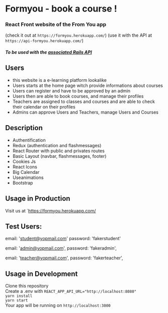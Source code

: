 # Formyou - book a course !
### React Front website of the From You app
(check it out at `https://formyou.herokuapp.com/`)
(use it with the API at `https://api-formyou.herokuapp.com/`)

##### To be used with the [associated Rails API](https://github.com/cha-fa/api_formyou.git)

## Users 

* this website is a e-learning platform lookalike
* Users starts at the home page witch provide informations about courses
* Users can register and have to be approved by an admin
* Users then are able to book courses, and manage their profiles
* Teachers are assigned to classes and courses and are able to check their calendar on their profiles
* Admins can approve Users and Teachers, manage Users and Courses

## Description

* Authentification 
* Redux (authentication and flashmessages)
* React Router with public and privates routes
* Basic Layout (navbar, flashmessages, footer)
* Cookies Js
* React Icons
* Big Calendar
* Useanimations
* Bootstrap

## Usage in Production 

Visit us at `https://formyou.herokuapp.com/

## Test Users:

  email: 'student@yopmail.com'
  password: 'fakerstudent'

  email: 'admin@yopmail.com',
  password: 'fakeradmin',

  email: 'teacher@yopmail.com',
  password: 'fakerteacher',

## Usage in Development

Clone this repository  
Create a .env with `REACT_APP_API_URL="http://localhost:8080"`    
`yarn install`  
`yarn start`  
Your app will be running on `http://localhost:3000`  



